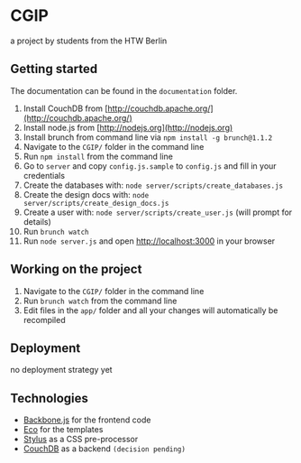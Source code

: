 # CGIP

a project by students from the HTW Berlin

## Getting started

The documentation can be found in the `documentation` folder.

1. Install CouchDB from [http://couchdb.apache.org/](http://couchdb.apache.org/)
2. Install node.js from [http://nodejs.org](http://nodejs.org)
3. Install brunch from command line via `npm install -g brunch@1.1.2`
4. Navigate to the `CGIP/` folder in the command line
5. Run `npm install` from the command line
6. Go to `server` and copy `config.js.sample` to `config.js` and fill in your credentials
7. Create the databases with: `node server/scripts/create_databases.js`
8. Create the design docs with: `node server/scripts/create_design_docs.js`
9. Create a user with: `node server/scripts/create_user.js` (will prompt for details)
10. Run `brunch watch`
11. Run `node server.js` and open [http://localhost:3000](http://localhost:3000) in your browser

## Working on the project

1. Navigate to the `CGIP/` folder in the command line
2. Run `brunch watch` from the command line
3. Edit files in the `app/` folder and all your changes will automatically be recompiled

## Deployment

no deployment strategy yet

## Technologies

- [Backbone.js](http://documentcloud.github.com/backbone/) for the frontend code
- [Eco](https://github.com/sstephenson/eco) for the templates
- [Stylus](http://learnboost.github.com/stylus/) as a CSS pre-processor
- [CouchDB](http://couchdb.apache.org) as a backend `(decision pending)`